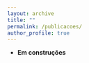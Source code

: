 ```yaml
---
layout: archive
title: ""
permalink: /publicacoes/
author_profile: true
---
```


- **Em construções**